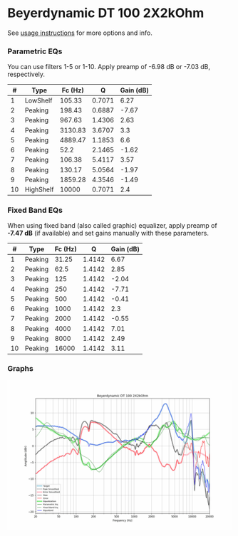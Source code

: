 # Beyerdynamic DT 100 2X2kOhm
See [usage instructions](https://github.com/jaakkopasanen/AutoEq#usage) for more options and info.

### Parametric EQs
You can use filters 1-5 or 1-10. Apply preamp of -6.98 dB or -7.03 dB, respectively.

|   # | Type      |   Fc (Hz) |      Q |   Gain (dB) |
|-----|-----------|-----------|--------|-------------|
|   1 | LowShelf  |    105.33 | 0.7071 |        6.27 |
|   2 | Peaking   |    198.43 | 0.6887 |       -7.67 |
|   3 | Peaking   |    967.63 | 1.4306 |        2.63 |
|   4 | Peaking   |   3130.83 | 3.6707 |        3.3  |
|   5 | Peaking   |   4889.47 | 1.1853 |        6.6  |
|   6 | Peaking   |     52.2  | 2.1465 |       -1.62 |
|   7 | Peaking   |    106.38 | 5.4117 |        3.57 |
|   8 | Peaking   |    130.17 | 5.0564 |       -1.97 |
|   9 | Peaking   |   1859.28 | 4.3546 |       -1.49 |
|  10 | HighShelf |  10000    | 0.7071 |        2.4  |

### Fixed Band EQs
When using fixed band (also called graphic) equalizer, apply preamp of **-7.47 dB** (if available) and set gains manually with these parameters.

|   # | Type    |   Fc (Hz) |      Q |   Gain (dB) |
|-----|---------|-----------|--------|-------------|
|   1 | Peaking |     31.25 | 1.4142 |        6.67 |
|   2 | Peaking |     62.5  | 1.4142 |        2.85 |
|   3 | Peaking |    125    | 1.4142 |       -2.04 |
|   4 | Peaking |    250    | 1.4142 |       -7.71 |
|   5 | Peaking |    500    | 1.4142 |       -0.41 |
|   6 | Peaking |   1000    | 1.4142 |        2.3  |
|   7 | Peaking |   2000    | 1.4142 |       -0.55 |
|   8 | Peaking |   4000    | 1.4142 |        7.01 |
|   9 | Peaking |   8000    | 1.4142 |        2.49 |
|  10 | Peaking |  16000    | 1.4142 |        3.11 |

### Graphs
![](./Beyerdynamic%20DT%20100%202X2kOhm.png)
